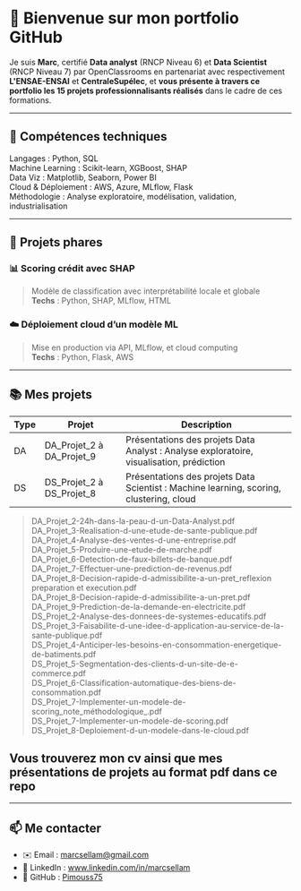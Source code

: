 # 👋 Bienvenue sur mon portfolio GitHub

Je suis **Marc**, certifié **Data analyst** (RNCP Niveau 6) et **Data Scientist** (RNCP Niveau 7) par OpenClassrooms en partenariat avec respectivement **L'ENSAE-ENSAI** et **CentraleSupélec**, et **vous présente à travers ce portfolio les 15 projets professionnalisants réalisés** dans le cadre de ces formations.

---

## 🧠 Compétences techniques
Langages : Python, SQL  
Machine Learning : Scikit-learn, XGBoost, SHAP  
Data Viz : Matplotlib, Seaborn, Power BI  
Cloud & Déploiement : AWS, Azure, MLflow, Flask  
Méthodologie : Analyse exploratoire, modélisation, validation, industrialisation

---

## 🚀 Projets phares

### 📊 Scoring crédit avec SHAP
> Modèle de classification avec interprétabilité locale et globale  
> **Techs** : Python, SHAP, MLflow, HTML  

### ☁️ Déploiement cloud d’un modèle ML
> Mise en production via API, MLflow, et cloud computing  
> **Techs** : Python, Flask, AWS  

---

## 📚 Mes projets

| Type | Projet | Description |
|------|--------|-------------|
| DA | DA_Projet_2 à DA_Projet_9 | Présentations des projets Data Analyst : Analyse exploratoire, visualisation, prédiction |
| DS | DS_Projet_2 à DS_Projet_8 | Présentations des projets Data Scientist : Machine learning, scoring, clustering, cloud |

> DA_Projet_2-24h-dans-la-peau-d-un-Data-Analyst.pdf  
> DA_Projet_3-Realisation-d-une-etude-de-sante-publique.pdf  
> DA_Projet_4-Analyse-des-ventes-d-une-entreprise.pdf  
> DA_Projet_5-Produire-une-etude-de-marche.pdf  
> DA_Projet_6-Detection-de-faux-billets-de-banque.pdf  
> DA_Projet_7-Effectuer-une-prediction-de-revenus.pdf  
> DA_Projet_8-Decision-rapide-d-admissibilite-a-un-pret_reflexion preparation et execution.pdf  
> DA_Projet_8-Decision-rapide-d-admissibilite-a-un-pret.pdf  
> DA_Projet_9-Prediction-de-la-demande-en-electricite.pdf  
> DS_Projet_2-Analyse-des-donnees-de-systemes-educatifs.pdf  
> DS_Projet_3-Faisabilite-d-une-idee-d-application-au-service-de-la-sante-publique.pdf  
> DS_Projet_4-Anticiper-les-besoins-en-consommation-energetique-de-batiments.pdf  
> DS_Projet_5-Segmentation-des-clients-d-un-site-de-e-commerce.pdf  
> DS_Projet_6-Classification-automatique-des-biens-de-consommation.pdf  
> DS_Projet_7-Implementer-un-modele-de-scoring_note_méthodologique_.pdf  
> DS_Projet_7-Implementer-un-modele-de-scoring.pdf  
> DS_Projet_8-Deploiement-d-un-modele-dans-le-cloud.pdf  



## Vous trouverez mon cv ainsi que mes présentations de projets au format pdf dans ce repo
---

## 📫 Me contacter

- ✉️ Email : marcsellam@gmail.com  
- 🔗 LinkedIn : www.linkedin.com/in/marcsellam  
- 🧠 GitHub : [Pimouss75](https://github.com/Pimouss75)
